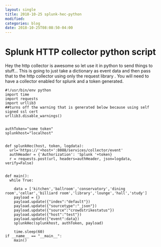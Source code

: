```yaml
---
layout: single
title: 2018-10-25 splunk-hec-python
modified:
categories: blog
date: 2018-10-25T08:08:50-04:00
---
```


# Splunk HTTP collector python script

Hey the http collector is awesome so let use it in python to send things to stuff...
This is going to just take a dictionary as event data and then pass that to the http collector using only the request library .
You will need to have a collector enabled for splunk and a token generated.

```
#!/usr/bin/env python
import time
import requests
import urllib3
##turns off the warning that is generated below because using self signed ssl cert
urllib3.disable_warnings()


authToken="some token"
splunkhost="localhost"


def splunkHec(host, token, logdata):
  url='https://'+host+':8088/services/collector/event'
  authHeader = {'Authorization': 'Splunk '+token}
  r = requests.post(url, headers=authHeader, json=logdata, verify=False)


def main():
  while True:
    
    data = ['kitchen','ballroom','conservatory','dining room','cellar','billiard room','library','lounge','hall','study']
    payload = {}
    payload.update({"index":"default"})
    payload.update({"sourcetype":"_json"})
    payload.update({"source":"crowdstrikestatus"})
    payload.update({"host":"test"})
    payload.update({"event":data})  
    splunkHec(splunkhost, authToken, payload)

    time.sleep(60)
if __name__ == "__main__":
    main()
```